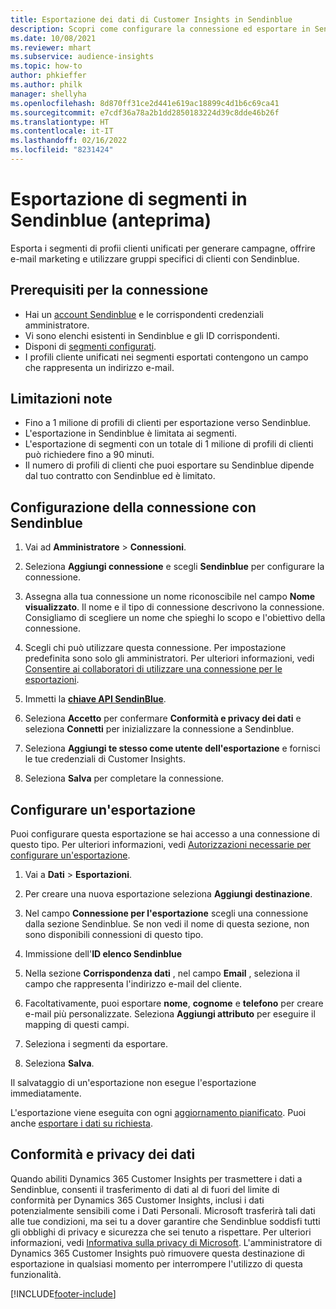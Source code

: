 ```yaml
---
title: Esportazione dei dati di Customer Insights in Sendinblue
description: Scopri come configurare la connessione ed esportare in Sendinblue.
ms.date: 10/08/2021
ms.reviewer: mhart
ms.subservice: audience-insights
ms.topic: how-to
author: phkieffer
ms.author: philk
manager: shellyha
ms.openlocfilehash: 8d870ff31ce2d441e619ac18899c4d1b6c69ca41
ms.sourcegitcommit: e7cdf36a78a2b1dd2850183224d39c8dde46b26f
ms.translationtype: HT
ms.contentlocale: it-IT
ms.lasthandoff: 02/16/2022
ms.locfileid: "8231424"
---
```

# <a name="export-segments-to-sendinblue-preview"></a>Esportazione di segmenti in Sendinblue (anteprima)

Esporta i segmenti di profii clienti unificati per generare campagne, offrire e-mail marketing e utilizzare gruppi specifici di clienti con Sendinblue.

## <a name="prerequisites-for-connection"></a>Prerequisiti per la connessione

-   Hai un [account Sendinblue](https://www.sendinblue.com/) e le corrispondenti credenziali amministratore.
-   Vi sono elenchi esistenti in Sendinblue e gli ID corrispondenti.
-   Disponi di [segmenti configurati](segments.md).
-   I profili cliente unificati nei segmenti esportati contengono un campo che rappresenta un indirizzo e-mail.

## <a name="known-limitations"></a>Limitazioni note

- Fino a 1 milione di profili di clienti per esportazione verso Sendinblue.
- L'esportazione in Sendinblue è limitata ai segmenti.
- L'esportazione di segmenti con un totale di 1 milione di profili di clienti può richiedere fino a 90 minuti. 
- Il numero di profili di clienti che puoi esportare su Sendinblue dipende dal tuo contratto con Sendinblue ed è limitato.

## <a name="set-up-connection-to-sendinblue"></a>Configurazione della connessione con Sendinblue

1. Vai ad **Amministratore** > **Connessioni**.

1. Seleziona **Aggiungi connessione** e scegli **Sendinblue** per configurare la connessione.

1. Assegna alla tua connessione un nome riconoscibile nel campo **Nome visualizzato**. Il nome e il tipo di connessione descrivono la connessione. Consigliamo di scegliere un nome che spieghi lo scopo e l'obiettivo della connessione.

1. Scegli chi può utilizzare questa connessione. Per impostazione predefinita sono solo gli amministratori. Per ulteriori informazioni, vedi [Consentire ai collaboratori di utilizzare una connessione per le esportazioni](connections.md#allow-contributors-to-use-a-connection-for-exports).

1. Immetti la **[chiave API SendinBlue](https://developers.sendinblue.com/docs/getting-started#:~:text=Get%20your%20API%20key&text=You%20can%20create%20one%20from,your%20settings%20This%20API%20key)**.

1. Seleziona **Accetto** per confermare **Conformità e privacy dei dati** e seleziona **Connetti** per inizializzare la connessione a Sendinblue.

1. Seleziona **Aggiungi te stesso come utente dell'esportazione** e fornisci le tue credenziali di Customer Insights.

1. Seleziona **Salva** per completare la connessione.

## <a name="configure-an-export"></a>Configurare un'esportazione

Puoi configurare questa esportazione se hai accesso a una connessione di questo tipo. Per ulteriori informazioni, vedi [Autorizzazioni necessarie per configurare un'esportazione](export-destinations.md#set-up-a-new-export).

1. Vai a **Dati** > **Esportazioni**.

1. Per creare una nuova esportazione seleziona **Aggiungi destinazione**.

1. Nel campo **Connessione per l'esportazione** scegli una connessione dalla sezione Sendinblue. Se non vedi il nome di questa sezione, non sono disponibili connessioni di questo tipo.

1. Immissione dell'**ID elenco Sendinblue** 

1. Nella sezione **Corrispondenza dati** , nel campo **Email** , seleziona il campo che rappresenta l'indirizzo e-mail del cliente. 

1. Facoltativamente, puoi esportare **nome**, **cognome** e **telefono** per creare e-mail più personalizzate. Seleziona **Aggiungi attributo** per eseguire il mapping di questi campi.

1. Seleziona i segmenti da esportare. 

1. Seleziona **Salva**.

Il salvataggio di un'esportazione non esegue l'esportazione immediatamente.

L'esportazione viene eseguita con ogni [aggiornamento pianificato](system.md#schedule-tab). Puoi anche [esportare i dati su richiesta](export-destinations.md#run-exports-on-demand). 


## <a name="data-privacy-and-compliance"></a>Conformità e privacy dei dati

Quando abiliti Dynamics 365 Customer Insights per trasmettere i dati a Sendinblue, consenti il trasferimento di dati al di fuori del limite di conformità per Dynamics 365 Customer Insights, inclusi i dati potenzialmente sensibili come i Dati Personali. Microsoft trasferirà tali dati alle tue condizioni, ma sei tu a dover garantire che Sendinblue soddisfi tutti gli obblighi di privacy e sicurezza che sei tenuto a rispettare. Per ulteriori informazioni, vedi [Informativa sulla privacy di Microsoft](https://go.microsoft.com/fwlink/?linkid=396732).
L'amministratore di Dynamics 365 Customer Insights può rimuovere questa destinazione di esportazione in qualsiasi momento per interrompere l'utilizzo di questa funzionalità.


[!INCLUDE[footer-include](../includes/footer-banner.md)]
